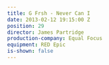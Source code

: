 ```yaml
---
title: G Frsh - Never Can I
date: 2013-02-12 19:15:00 Z
position: 29
director: James Partridge
production-company: Equal Focus
equipment: RED Epic
is-shown: false
---
```


